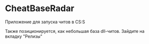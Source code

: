 # CheatBaseRadar
Приложение для запуска читов в CS:S

Также позиционируется, как небольшая база dll-читов.
Зайдите на вкладку "Релизы"
